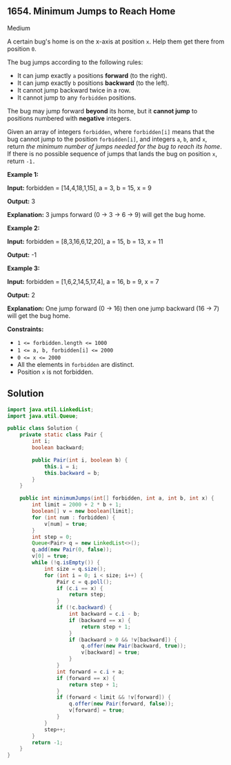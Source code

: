 ## 1654\. Minimum Jumps to Reach Home

Medium

A certain bug's home is on the x-axis at position `x`. Help them get there from position `0`.

The bug jumps according to the following rules:

*   It can jump exactly `a` positions **forward** (to the right).
*   It can jump exactly `b` positions **backward** (to the left).
*   It cannot jump backward twice in a row.
*   It cannot jump to any `forbidden` positions.

The bug may jump forward **beyond** its home, but it **cannot jump** to positions numbered with **negative** integers.

Given an array of integers `forbidden`, where `forbidden[i]` means that the bug cannot jump to the position `forbidden[i]`, and integers `a`, `b`, and `x`, return _the minimum number of jumps needed for the bug to reach its home_. If there is no possible sequence of jumps that lands the bug on position `x`, return `-1.`

**Example 1:**

**Input:** forbidden = [14,4,18,1,15], a = 3, b = 15, x = 9

**Output:** 3

**Explanation:** 3 jumps forward (0 -> 3 -> 6 -> 9) will get the bug home.

**Example 2:**

**Input:** forbidden = [8,3,16,6,12,20], a = 15, b = 13, x = 11

**Output:** -1

**Example 3:**

**Input:** forbidden = [1,6,2,14,5,17,4], a = 16, b = 9, x = 7

**Output:** 2

**Explanation:** One jump forward (0 -> 16) then one jump backward (16 -> 7) will get the bug home.

**Constraints:**

*   `1 <= forbidden.length <= 1000`
*   `1 <= a, b, forbidden[i] <= 2000`
*   `0 <= x <= 2000`
*   All the elements in `forbidden` are distinct.
*   Position `x` is not forbidden.

## Solution

```java
import java.util.LinkedList;
import java.util.Queue;

public class Solution {
    private static class Pair {
        int i;
        boolean backward;

        public Pair(int i, boolean b) {
            this.i = i;
            this.backward = b;
        }
    }

    public int minimumJumps(int[] forbidden, int a, int b, int x) {
        int limit = 2000 + 2 * b + 1;
        boolean[] v = new boolean[limit];
        for (int num : forbidden) {
            v[num] = true;
        }
        int step = 0;
        Queue<Pair> q = new LinkedList<>();
        q.add(new Pair(0, false));
        v[0] = true;
        while (!q.isEmpty()) {
            int size = q.size();
            for (int i = 0; i < size; i++) {
                Pair c = q.poll();
                if (c.i == x) {
                    return step;
                }
                if (!c.backward) {
                    int backward = c.i - b;
                    if (backward == x) {
                        return step + 1;
                    }
                    if (backward > 0 && !v[backward]) {
                        q.offer(new Pair(backward, true));
                        v[backward] = true;
                    }
                }
                int forward = c.i + a;
                if (forward == x) {
                    return step + 1;
                }
                if (forward < limit && !v[forward]) {
                    q.offer(new Pair(forward, false));
                    v[forward] = true;
                }
            }
            step++;
        }
        return -1;
    }
}
```